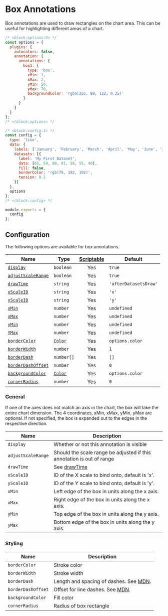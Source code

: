 # Box Annotations

Box annotations are used to draw rectangles on the chart area. This can be useful for highlighting different areas of a chart.

```js chart-editor
/* <block:options:0> */
const options = {
  plugins: {
    autocolors: false,
    annotation: {
      annotations: {
        box1: {
          type: 'box',
          xMin: 1,
          xMax: 2,
          yMin: 50,
          yMax: 70,
          backgroundColor: 'rgba(255, 99, 132, 0.25)'
        }
      }
    }
  }
};
/* </block:options> */

/* <block:config:1> */
const config = {
  type: 'line',
  data: {
    labels: ['January', 'February', 'March', 'April', 'May', 'June', 'July'],
    datasets: [{
      label: 'My First Dataset',
      data: [65, 59, 80, 81, 56, 55, 40],
      fill: false,
      borderColor: 'rgb(75, 192, 192)',
      tension: 0.1
    }]
  },
  options
};
/* </block:config> */

module.exports = {
  config
};
```

## Configuration

The following options are available for box annotations.

| Name | Type | [Scriptable](../options#scriptable-options) | Default
| ---- | ---- | :----: | ----
| [`display`](#general) | `boolean` | Yes | `true`
| [`adjustScaleRange`](#general) | `boolean` | Yes | `true`
| [`drawTime`](#general) | `string` | Yes | `'afterDatasetsDraw'`
| [`xScaleID`](#general) | `string` | Yes | `'x'`
| [`yScaleID`](#general) | `string` | Yes | `'y'`
| [`xMin`](#general) | `number` | Yes | `undefined`
| [`xMax`](#general) | `number` | Yes | `undefined`
| [`yMin`](#general) | `number` | Yes | `undefined`
| [`YMax`](#general) | `number` | Yes | `undefined`
| [`borderColor`](#styling) | [`Color`](../options#color) | Yes | `options.color`
| [`borderWidth`](#styling) | `number`| Yes | `1`
| [`borderDash`](#styling) | `number[]`| Yes | `[]`
| [`borderDashOffset`](#styling) | `number`| Yes | `0`
| [`backgroundColor`](#styling) | [`Color`](../options#color) | Yes | `options.color`
| [`cornerRadius`](#styling) | `number` | Yes | `0`

### General

If one of the axes does not match an axis in the chart, the box will take the entire chart dimension. The 4 coordinates, xMin, xMax, yMin, yMax are optional. If not specified, the box is expanded out to the edges in the respective direction.

| Name | Description |
| ---- | ---- |
| `display` | Whether or not this annotation is visible
| `adjustScaleRange` | Should the scale range be adjusted if this annotation is out of range
| `drawTime` | See [drawTime](../options#draw-time)
| `xScaleID` | ID of the X scale to bind onto, default is 'x'.
| `yScaleID` | ID of the Y scale to bind onto, default is 'y'.
| `xMin` | Left edge of the box in units along the x axis.
| `xMax` | Right edge of the box in units along the x axis.
| `yMin` | Top edge of the box in units along the y axis.
| `yMax` | Bottom edge of the box in units along the y axis.

### Styling

| Name | Description |
| ---- | ---- |
| `borderColor` | Stroke color
| `borderWidth` | Stroke width
| `borderDash` | Length and spacing of dashes. See [MDN](https://developer.mozilla.org/en-US/docs/Web/API/CanvasRenderingContext2D/setLineDash).
| `borderDashOffset` | Offset for line dashes. See [MDN](https://developer.mozilla.org/en-US/docs/Web/API/CanvasRenderingContext2D/lineDashOffset).
| `backgroundColor` | Fill color
| `cornerRadius` | Radius of box rectangle
